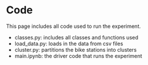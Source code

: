 # Code
This page includes all code used to run the experiment.

* classes.py: includes all classes and functions used
* load_data.py: loads in the data from csv files
* cluster.py: partitions the bike stations into clusters
* main.ipynb: the driver code that runs the experiment
